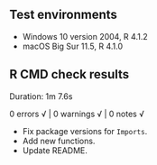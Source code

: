 ## Test environments
* Windows 10 version 2004, R 4.1.2
* macOS Big Sur 11.5, R 4.1.0

## R CMD check results
Duration: 1m 7.6s

0 errors √ | 0 warnings √ | 0 notes √

- Fix package versions for `Imports`.
- Add new functions.
- Update README.
